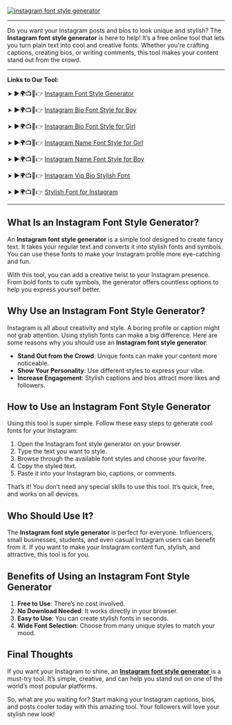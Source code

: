 [![instagram font style generator]([https://blogger.googleusercontent.com/img/b/R29vZ2xl/AVvXsEgFPDhRwta1WDZ755-sUTnLu2NXl5oi_aDatNsM1PwcCQZHsvYzKxdH0X3K_Zozaka1osvZ2v5NC1CCtTSJKODzOralgGXBIoPjIkh3NSFAWU7zulucsteS144Q-ZbEb4FQRdMr2SrGz6VOy3HEl2yyS6m5xjjowb-TmBQpZYbS_PPaK7x7ucNzb2GZvCFr/w640-h476-rw/Cool%20Text%20Maker.webp])](https://www.cooltextmaker.com/)

---

Do you want your Instagram posts and bios to look unique and stylish? The **Instagram font style generator** is here to help! It’s a free online tool that lets you turn plain text into cool and creative fonts. Whether you're crafting captions, creating bios, or writing comments, this tool makes your content stand out from the crowd.

---

**Links to Our Tool:**

➤ ►🌍📺📱👉 [Instagram Font Style Generator ](https://www.cooltextmaker.com/)

➤ ►🌍📺📱👉 [Instagram Bio Font Style for Boy ](https://www.cooltextmaker.com/)

➤ ►🌍📺📱👉 [Instagram Bio Font Style for Girl ](https://www.cooltextmaker.com/)

➤ ►🌍📺📱👉 [Instagram Name Font Style for Girl ](https://www.cooltextmaker.com/)

➤ ►🌍📺📱👉 [Instagram Name Font Style for Boy ](https://www.cooltextmaker.com/)

➤ ►🌍📺📱👉 [Instagram Vip Bio Stylish Font ](https://www.cooltextmaker.com/)

➤ ►🌍📺📱👉 [Stylish Font for Instagram ](https://www.cooltextmaker.com/)

---

## What Is an Instagram Font Style Generator?  
An **Instagram font style generator** is a simple tool designed to create fancy text. It takes your regular text and converts it into stylish fonts and symbols. You can use these fonts to make your Instagram profile more eye-catching and fun.  

With this tool, you can add a creative twist to your Instagram presence. From bold fonts to cute symbols, the generator offers countless options to help you express yourself better.  

## Why Use an Instagram Font Style Generator?  
Instagram is all about creativity and style. A boring profile or caption might not grab attention. Using stylish fonts can make a big difference. Here are some reasons why you should use an **Instagram font style generator**:  
- **Stand Out from the Crowd**: Unique fonts can make your content more noticeable.  
- **Show Your Personality**: Use different styles to express your vibe.  
- **Increase Engagement**: Stylish captions and bios attract more likes and followers.  

## How to Use an Instagram Font Style Generator  
Using this tool is super simple. Follow these easy steps to generate cool fonts for your Instagram:  
1. Open the Instagram font style generator on your browser.  
2. Type the text you want to style.  
3. Browse through the available font styles and choose your favorite.  
4. Copy the styled text.  
5. Paste it into your Instagram bio, captions, or comments.  

That’s it! You don’t need any special skills to use this tool. It’s quick, free, and works on all devices.  

## Who Should Use It?  
The **Instagram font style generator** is perfect for everyone. Influencers, small businesses, students, and even casual Instagram users can benefit from it. If you want to make your Instagram content fun, stylish, and attractive, this tool is for you.  

## Benefits of Using an Instagram Font Style Generator  
1. **Free to Use**: There’s no cost involved.  
2. **No Download Needed**: It works directly in your browser.  
3. **Easy to Use**: You can create stylish fonts in seconds.  
4. **Wide Font Selection**: Choose from many unique styles to match your mood.  

## Final Thoughts  
If you want your Instagram to shine, an [**Instagram font style generator** ](https://www.cooltextmaker.com/) is a must-try tool. It’s simple, creative, and can help you stand out on one of the world’s most popular platforms.  

So, what are you waiting for? Start making your Instagram captions, bios, and posts cooler today with this amazing tool. Your followers will love your stylish new look!  

